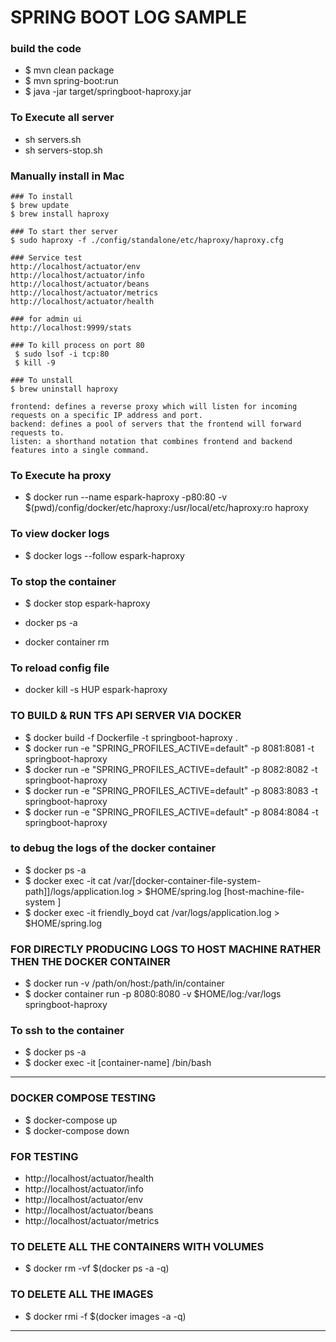 # SPRING BOOT LOG SAMPLE

### build the code 
* $ mvn clean package 
* $ mvn spring-boot:run
* $ java -jar target/springboot-haproxy.jar

### To Execute all server 
* sh servers.sh 
* sh servers-stop.sh 


### Manually install in Mac 
````
### To install
$ brew update 
$ brew install haproxy

### To start ther server  
$ sudo haproxy -f ./config/standalone/etc/haproxy/haproxy.cfg

### Service test 
http://localhost/actuator/env
http://localhost/actuator/info
http://localhost/actuator/beans
http://localhost/actuator/metrics
http://localhost/actuator/health

### for admin ui 
http://localhost:9999/stats

### To kill process on port 80 
 $ sudo lsof -i tcp:80
 $ kill -9 

### To unstall 
$ brew uninstall haproxy  

````

````
frontend: defines a reverse proxy which will listen for incoming requests on a specific IP address and port.
backend: defines a pool of servers that the frontend will forward requests to.
listen: a shorthand notation that combines frontend and backend features into a single command.

````


### To Execute ha proxy 
* $ docker run --name espark-haproxy -p80:80 -v $(pwd)/config/docker/etc/haproxy:/usr/local/etc/haproxy:ro haproxy

### To view docker logs 
* $ docker logs --follow  espark-haproxy

### To stop the container 
* $  docker stop  espark-haproxy

* docker ps -a 
* docker container rm <continerid>

### To reload config file 
* docker kill -s HUP espark-haproxy


### TO BUILD & RUN TFS API SERVER VIA DOCKER
* $ docker build -f Dockerfile -t springboot-haproxy .
* $ docker run -e "SPRING_PROFILES_ACTIVE=default" -p 8081:8081 -t springboot-haproxy
* $ docker run -e "SPRING_PROFILES_ACTIVE=default" -p 8082:8082 -t springboot-haproxy
* $ docker run -e "SPRING_PROFILES_ACTIVE=default" -p 8083:8083 -t springboot-haproxy
* $ docker run -e "SPRING_PROFILES_ACTIVE=default" -p 8084:8084 -t springboot-haproxy

### to debug the logs of the docker container 
* $ docker ps -a
* $ docker exec -it <docker-container-name> cat /var/[docker-container-file-system-path]]/logs/application.log > $HOME/spring.log [host-machine-file-system ]
* $ docker exec -it friendly_boyd cat /var/logs/application.log > $HOME/spring.log


### FOR DIRECTLY PRODUCING LOGS TO HOST MACHINE RATHER THEN THE DOCKER CONTAINER 
* $ docker run -v /path/on/host:/path/in/container 
* $ docker container run  -p 8080:8080  -v $HOME/log:/var/logs springboot-haproxy

### To ssh to the container 
* $ docker ps -a 
* $ docker exec -it [container-name] /bin/bash

---- 
### DOCKER COMPOSE TESTING 
* $ docker-compose up 
* $ docker-compose down 

### FOR TESTING 
* http://localhost/actuator/health
* http://localhost/actuator/info
* http://localhost/actuator/env
* http://localhost/actuator/beans
* http://localhost/actuator/metrics

### TO DELETE ALL THE CONTAINERS WITH VOLUMES
* $ docker rm -vf $(docker ps -a -q)
### TO DELETE ALL THE IMAGES
* $ docker rmi -f $(docker images -a -q)

---- 


